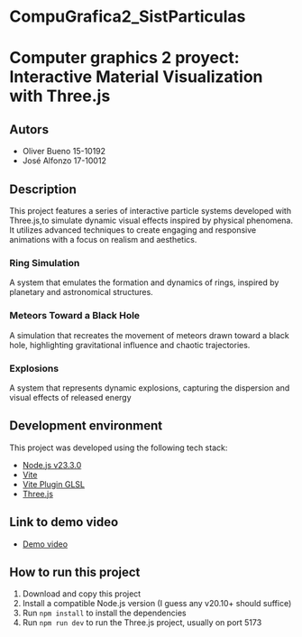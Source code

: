 # CompuGrafica2_SistParticulas

# Computer graphics 2 proyect: Interactive Material Visualization with Three.js

## Autors

- Oliver Bueno 15-10192
- José Alfonzo 17-10012
  
## Description

This project features a series of interactive particle systems developed with Three.js,to simulate dynamic visual effects inspired by physical phenomena. It utilizes advanced techniques to create engaging and responsive animations with a focus on realism and aesthetics.

### Ring Simulation 

A system that emulates the formation and dynamics of rings, inspired by planetary and astronomical structures.

### Meteors Toward a Black Hole

A simulation that recreates the movement of meteors drawn toward a black hole, highlighting gravitational influence and chaotic trajectories.

### Explosions

A system that represents dynamic explosions, capturing the dispersion and visual effects of released energy

## Development environment

This project was developed using the following tech stack:

- [Node.js v23.3.0](https://nodejs.org/en)
- [Vite](https://vite.dev/)
- [Vite Plugin GLSL](https://www.npmjs.com/package/vite-plugin-glsl)
- [Three.js](https://threejs.org/)

## Link to demo video

- [Demo video]()

## How to run this project

1. Download and copy this project
2. Install a compatible Node.js version (I guess any v20.10+ should suffice)
3. Run `npm install` to install the dependencies
4. Run `npm run dev` to run the Three.js project, usually on port 5173